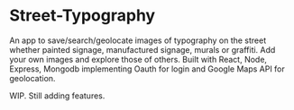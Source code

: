 # Street-Typography
An app to save/search/geolocate images of typography on the street whether painted signage, manufactured signage, murals or graffiti. Add your own images and explore those of others. Built with React, Node, Express, Mongodb implementing Oauth for login and Google Maps API for geolocation.

WIP. Still adding features.
